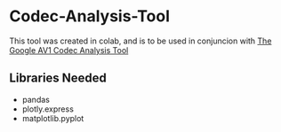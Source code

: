 # Codec-Analysis-Tool
This tool was created in colab, and is to be used in conjuncion with [The Google AV1 Codec Analysis Tool](https://github.com/googleinterns/av1-codec-comparison "Go to Github")

## Libraries Needed
- pandas
- plotly.express
- matplotlib.pyplot
